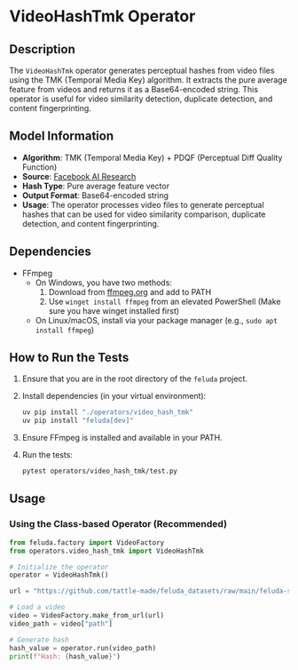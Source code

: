 # VideoHashTmk Operator

## Description

The `VideoHashTmk` operator generates perceptual hashes from video files using the TMK (Temporal Media Key) algorithm. It extracts the pure average feature from videos and returns it as a Base64-encoded string. This operator is useful for video similarity detection, duplicate detection, and content fingerprinting.

## Model Information

- **Algorithm**: TMK (Temporal Media Key) + PDQF (Perceptual Diff Quality Function)
- **Source**: [Facebook AI Research](https://github.com/facebook/ThreatExchange/tree/main/tmk)
- **Hash Type**: Pure average feature vector
- **Output Format**: Base64-encoded string
- **Usage**: The operator processes video files to generate perceptual hashes that can be used for video similarity comparison, duplicate detection, and content fingerprinting.

## Dependencies

- FFmpeg
  - On Windows, you have two methods:
      1. Download from [ffmpeg.org](https://ffmpeg.org/download.html) and add to PATH
      2. Use `winget install ffmpeg` from an elevated PowerShell (Make sure you have winget installed first)
  - On Linux/macOS, install via your package manager (e.g., `sudo apt install ffmpeg`)

## How to Run the Tests

1. Ensure that you are in the root directory of the `feluda` project.
2. Install dependencies (in your virtual environment):

   ```bash
   uv pip install "./operators/video_hash_tmk"
   uv pip install "feluda[dev]"
   ```

3. Ensure FFmpeg is installed and available in your PATH.
4. Run the tests:

   ```bash
   pytest operators/video_hash_tmk/test.py
   ```

## Usage

### Using the Class-based Operator (Recommended)

```python
from feluda.factory import VideoFactory
from operators.video_hash_tmk import VideoHashTmk

# Initialize the operator
operator = VideoHashTmk()

url = "https://github.com/tattle-made/feluda_datasets/raw/main/feluda-sample-media/sample-cat-video.mp4"

# Load a video
video = VideoFactory.make_from_url(url)
video_path = video["path"]

# Generate hash
hash_value = operator.run(video_path)
print(f"Hash: {hash_value}")
```

